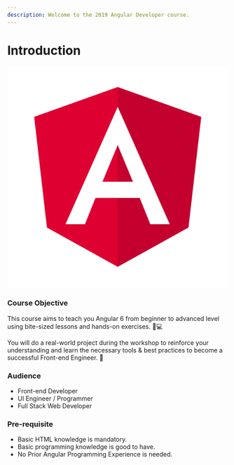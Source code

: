 ```yaml
---
description: Welcome to the 2019 Angular Developer course.
---
```


# Introduction

![](.gitbook/assets/2473230_0.jpg)

### Course Objective 

This course aims to teach you Angular 6 from beginner to advanced level using bite-sized lessons and hands-on exercises. 👨💻 

You will do a real-world project during the workshop to reinforce your understanding and learn the necessary tools & best practices to become a successful Front-end Engineer. 🥳 

### Audience

* Front-end Developer
* UI Engineer / Programmer
* Full Stack Web Developer

### Pre-requisite <a id="leanpub-auto-pre-requisite"></a>

* Basic HTML knowledge is mandatory.
* Basic programming knowledge is good to have.
* No Prior Angular Programming Experience is needed.



